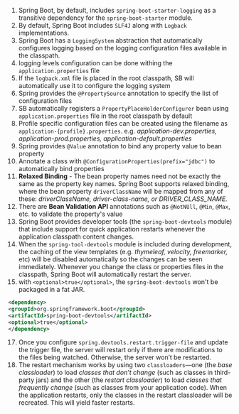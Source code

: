
1. Spring Boot, by default, includes `spring-boot-starter-logging` as a transitive dependency for the `spring-boot-starter` module.
2. By default, Spring Boot includes `SLF4J` along with `Logback` implementations.
3. Spring Boot has a `LoggingSystem` abstraction that automatically configures logging based on the logging configuration files available in the classpath.
4. logging levels configuration can be done withing the `application.properties` file
5. If the `logback.xml` file is placed in the root classpath, SB will automatically use it to configure the logging system
6. Spring provides the `@PropertySource` annotation to specify the list of configuration files
7. SB automatically registers a `PropertyPlaceHolderConfigurer` bean using `application.properties` file in the root classpath by default
8. Profile specific configuration files can be created using the filename as `application-{profile}.properties`. e.g. *application-dev.properties, application-prod.properties, application-default.properties*
9. Spring provides `@Value` annotation to bind any property value to bean property
10. Annotate a class with `@ConfigurationProperties(prefix="jdbc")` to automatically bind properties
11. **Relaxed Binding** - The bean property names need not be exactly the same as the property key names. Spring Boot supports relaxed binding, where the bean property `driverClassName` will be mapped from any of these: *driverClassName, driver-class-name, or DRIVER_CLASS_NAME.*
12. There are **Bean Validation API** annotations such as `@NotNUll`, `@Min`, `@Max`, etc. to validate the property's value
13.  Spring Boot provides developer tools (the `spring-boot-devtools` module) that include support for quick application restarts whenever the application classpath content changes.
14. When the `spring-tool-devtools` module is included during development, the caching of the view templates (e.g. *thymeleaf, velocity, freemarker,* etc) will be disabled automatically so the changes can be seen immediately. Whenever you change the class or properties files in the classpath, Spring Boot will automatically restart the server. 
16. with  `<optional>true</optional>`, the `spring-boot-devtools` won't be packaged in a fat JAR. 
```xml
<dependency>
<groupId>org.springframework.boot</groupId>
<artifactId>spring-boot-devtools</artifactId>
<optional>true</optional>
</dependency>
```

17. Once you configure `spring.devtools.restart.trigger-file` and update the trigger file, the server will restart only if there are modifications to the files being watched. Otherwise, the server won’t be restarted.
18. The restart mechanism works by using two `classloaders`—one (the *base classloader*) to load *classes that don’t change* (such as classes in third-party jars) and the other (the *restart classloader*) to load *classes that frequently change* (such as classes from your application code). When the application restarts, only the classes in the restart classloader will be recreated. This will yield faster restarts.
